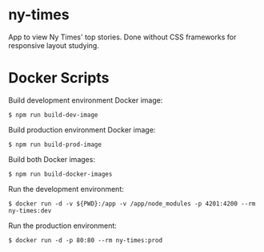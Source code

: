 # ny-times

App to view Ny Times' top stories.
Done without CSS frameworks for responsive layout studying.

# Docker Scripts

Build development environment Docker image:

```
$ npm run build-dev-image
```

Build production environment Docker image:

```
$ npm run build-prod-image
```

Build both Docker images:

```
$ npm run build-docker-images
```

Run the development environment:

```
$ docker run -d -v ${PWD}:/app -v /app/node_modules -p 4201:4200 --rm ny-times:dev
```

Run the production environment:

```
$ docker run -d -p 80:80 --rm ny-times:prod
```
